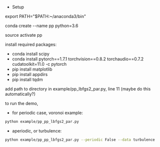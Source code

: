 
* Setup

export PATH="$PATH:~/anaconda3/bin"  

conda create --name pp python=3.6  

source activate pp  

install required packages:  
- conda install scipy  
- conda install pytorch==1.7.1 torchvision==0.8.2 torchaudio==0.7.2 cudatoolkit=11.0 -c pytorch  
- pip install matplotlib  
- pip install appdirs  
- pip install tqdm  

add path to directory in example/pp_lbfgs2_par.py, line 11 (maybe do this automatically?)  

to run the demo, 
* for periodic case, voronoi example:
```bash
python example/pp_pp_lbfgs2_par.py
```
* aperiodic, or turbulence:
```bash
python example/pp_pp_lbfgs2_par.py --periodic False --data turbulence
```

